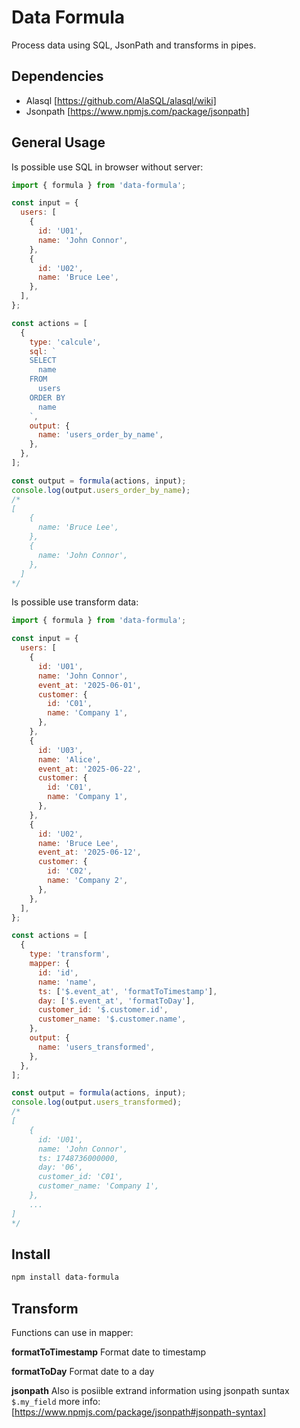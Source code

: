 # Data Formula

Process data using SQL, JsonPath and transforms in pipes.

## Dependencies

- Alasql [https://github.com/AlaSQL/alasql/wiki]
- Jsonpath [https://www.npmjs.com/package/jsonpath]

## General Usage

Is possible use SQL in browser without server:

```js
import { formula } from 'data-formula';

const input = {
  users: [
    {
      id: 'U01',
      name: 'John Connor',
    },
    {
      id: 'U02',
      name: 'Bruce Lee',
    },
  ],
};

const actions = [
  {
    type: 'calcule',
    sql: `
    SELECT 
      name
    FROM
      users
    ORDER BY
      name
    `,
    output: {
      name: 'users_order_by_name',
    },
  },
];

const output = formula(actions, input);
console.log(output.users_order_by_name);
/*
[
    {
      name: 'Bruce Lee',
    },
    {
      name: 'John Connor',
    },
  ]
*/
```

Is possible use transform data:

```js
import { formula } from 'data-formula';

const input = {
  users: [
    {
      id: 'U01',
      name: 'John Connor',
      event_at: '2025-06-01',
      customer: {
        id: 'C01',
        name: 'Company 1',
      },
    },
    {
      id: 'U03',
      name: 'Alice',
      event_at: '2025-06-22',
      customer: {
        id: 'C01',
        name: 'Company 1',
      },
    },
    {
      id: 'U02',
      name: 'Bruce Lee',
      event_at: '2025-06-12',
      customer: {
        id: 'C02',
        name: 'Company 2',
      },
    },
  ],
};

const actions = [
  {
    type: 'transform',
    mapper: {
      id: 'id',
      name: 'name',
      ts: ['$.event_at', 'formatToTimestamp'],
      day: ['$.event_at', 'formatToDay'],
      customer_id: '$.customer.id',
      customer_name: '$.customer.name',
    },
    output: {
      name: 'users_transformed',
    },
  },
];

const output = formula(actions, input);
console.log(output.users_transformed);
/*
[
    {
      id: 'U01',
      name: 'John Connor',
      ts: 1748736000000,
      day: '06',
      customer_id: 'C01',
      customer_name: 'Company 1',
    },
    ...
]
*/
```

## Install

```bash
npm install data-formula
```

## Transform

Functions can use in mapper:

**formatToTimestamp** Format date to timestamp

**formatToDay** Format date to a day

**jsonpath** Also is posiible extrand information using jsonpath suntax `$.my_field` more info: [https://www.npmjs.com/package/jsonpath#jsonpath-syntax]
